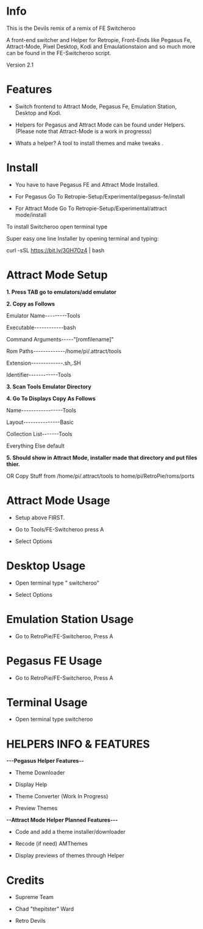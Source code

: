 # Info 

This is the Devils remix of a remix of FE Switcheroo 

A front-end switcher and Helper for Retropie, Front-Ends like Pegasus Fe, Attract-Mode, Pixel Desktop, Kodi and Emaulationstaion and so much more can be found in the FE-Switcheroo script.

Version 2.1

# Features

- Switch frontend to Attract Mode, Pegasus Fe, Emulation Station, Desktop and Kodi.

- Helpers for Pegasus and Attract Mode can be found under Helpers. (Please note that Attract-Mode is a work in progresss)
     
- Whats a helper? A tool to install themes and make tweaks .   

# Install
- You have to have Pegasus FE and Attract Mode Installed.

- For Pegasus Go To Retropie-Setup/Experimental/pegasus-fe/install

- For Attract Mode Go To Retropie-Setup/Experimental/attract mode/install 

To install Switcheroo open terminal type

Super easy one line Installer by opening terminal and typing:

curl -sSL https://bit.ly/3GH7Oz4 | bash





# Attract Mode Setup

**1. Press TAB go to emulators/add emulator**
  
**2. Copy as Follows**
  
  Emulator Name---------Tools

  Executable------------bash
  
  Command Arguments-----"[romfilename]"
  
  Rom Paths-------------/home/pi/.attract/tools
  
  Extension-------------.sh,.SH
  
  Identifier------------Tools

**3. Scan Tools Emulator Directory**

**4. Go To Displays Copy As Follows**

  Name-----------------Tools
  
  Layout---------------Basic
  
  Collection List-------Tools
  
  Everything Else default

**5. Should show in Attract Mode, installer made that directory and put files thier.**


OR Copy Stuff from /home/pi/.attract/tools to home/pi/RetroPie/roms/ports

# Attract Mode Usage

- Setup above FIRST.

- Go to Tools/FE-Switcheroo press A
   
- Select Options 
   
# Desktop Usage 

- Open terminal type " switcheroo" 
   
- Select Options
  
# Emulation Station Usage

- Go to RetroPie/FE-Switcheroo, Press A
   
# Pegasus FE Usage

- Go to RetroPie/FE-Switcheroo, Press A
   
# Terminal Usage 

 - Open terminal type switcheroo


# HELPERS INFO & FEATURES

**---Pegasus Helper Features--** 

- Theme Downloader

- Display Help

- Theme Converter (Work In Progress)

- Preview Themes 

**--Attract Mode Helper Planned Features---**

- Code and add a theme installer/downloader

- Recode (if need) AMThemes

- Display previews of themes through Helper

# Credits
* Supreme Team  

* Chad "thepitster" Ward 

* Retro Devils 

